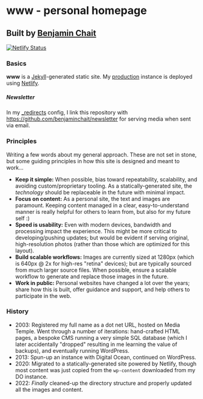 # www - personal homepage

## Built by [Benjamin Chait](https://github.com/benjaminchait)

[![Netlify Status](https://api.netlify.com/api/v1/badges/03380659-40f5-4cac-8758-c564f5467d07/deploy-status)](https://app.netlify.com/sites/benjaminchait-www/deploys)

### Basics

**www** is a [Jekyll](https://jekyllrb.com/)-generated static site. My [production](https://benjaminchait.net) instance is deployed using [Netlify](http://netlify.com).

##### Newsletter

In my [_redirects](https://github.com/benjaminchait/www/blob/0fe01edc508cb4386a4368fcdbe970f5e4076c91/_redirects#L15) config, I link this repository with https://github.com/benjaminchait/newsletter for serving media when sent via email.

### Principles

Writing a few words about my general approach. These are not set in stone, but some guiding principles in how this site is designed and meant to work...

* **Keep it simple:** When possible, bias toward repeatability, scalability, and avoiding custom/proprietary tooling. As a statically-generated site, the _technology_ should be replaceable in the future with minimal impact.
* **Focus on content:** As a personal site, the text and images are paramount. Keeping content managed in a clear, easy-to-understand manner is really helpful for others to learn from, but also for my future self :)
* **Speed is usability:** Even with modern devices, bandwidth and processing impact the experience. This might be more critical to developing/pushing updates; but would be evident if serving original, high-resolution photos (rather than those which are optimized for this layout).
* **Build scalable workflows:** Images are currently sized at 1280px (which is 640px @ 2x for high-res "retina" devices); but are typically sourced from much larger source files. When possible, ensure a scalable workflow to generate and replace those images in the future.
* **Work in public:** Personal websites have changed a lot over the years; share how this is built, offer guidance and support, and help others to participate in the web.

### History

* 2003: Registered my full name as a dot net URL, hosted on Media Temple. Went through a number of iterations: hand-crafted HTML pages, a bespoke CMS running a very simple SQL database (which I later accidentally "dropped" resulting in me learning the value of backups), and eventually running WordPress.
* 2013: Spun-up an instance with Digital Ocean, continued on WordPress.
* 2020: Migrated to a statically-generated site powered by Netlify, though most content was just copied from the `wp-content` downloaded from my DO instance.
* 2022: _Finally_ cleaned-up the directory structure and properly updated all the images and content.
